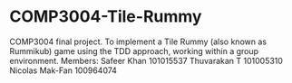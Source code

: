 # COMP3004-Tile-Rummy
COMP3004 final project. To implement a Tile Rummy (also known as Rummikub) game using the TDD approach, working within a group environment.
Members:
Safeer Khan 101015537
Thuvarakan T 101005310
Nicolas Mak-Fan 100964074
